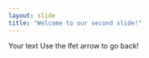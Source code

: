 ```yaml
---
layout: slide
title: "Welcome to our second slide!"
---
```

Your text
Use the lfet arrow to go back!
